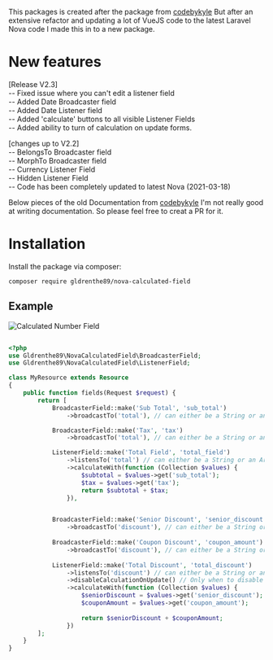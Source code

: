 This packages is created after the package from [codebykyle](https://github.com/codebykyle/calculated-field) But after an extensive refactor and updating a lot of VueJS code to the latest Laravel Nova code I made this in to a new package.

# New features

[Release V2.3]<br>
-- Fixed issue where you can't edit a listener field <br>
-- Added Date Broadcaster field <br>
-- Added Date Listener field <br>
-- Added 'calculate' buttons to all visible Listener Fields <br>
-- Added ability to turn of calculation on update forms. <br>

[changes up to V2.2]<br>
-- BelongsTo Broadcaster field <br>
-- MorphTo Broadcaster field <br>
-- Currency Listener Field <br>
-- Hidden Listener Field <br>
-- Code has been completely updated to latest Nova (2021-03-18) <br>

Below pieces of the old Documentation from [codebykyle](https://github.com/codebykyle)
I'm not really good at writing documentation. So please feel free to creat a PR for it.

# Installation

Install the package via composer:

`composer require gldrenthe89/nova-calculated-field`


## Example

![Calculated Number Field](https://cbk-website.s3.amazonaws.com/calculated-field/number_calc_field.gif "Calculated Number Field")

```php

<?php
use Gldrenthe89\NovaCalculatedField\BroadcasterField;
use Gldrenthe89\NovaCalculatedField\ListenerField;

class MyResource extends Resource
{
    public function fields(Request $request) {
        return [    
            BroadcasterField::make('Sub Total', 'sub_total')
                ->broadcastTo('total'), // can either be a String or an Array

            BroadcasterField::make('Tax', 'tax')
                ->broadcastTo('total'), // can either be a String or an Array

            ListenerField::make('Total Field', 'total_field')
                ->listensTo('total') // can either be a String or an Array
                ->calculateWith(function (Collection $values) {
                    $subtotal = $values->get('sub_total');
                    $tax = $values->get('tax');
                    return $subtotal + $tax;
                }),


            BroadcasterField::make('Senior Discount', 'senior_discount')
                ->broadcastTo('discount'), // can either be a String or an Array
    
            BroadcasterField::make('Coupon Discount', 'coupon_amount')
                ->broadcastTo('discount'), // can either be a String or an Array
    
            ListenerField::make('Total Discount', 'total_discount')
                ->listensTo('discount') // can either be a String or an Array
                ->disableCalculationOnUpdate() // Only when to disable on Update forms
                ->calculateWith(function (Collection $values) {
                    $seniorDiscount = $values->get('senior_discount');
                    $couponAmount = $values->get('coupon_amount');
    
                    return $seniorDiscount + $couponAmount;
                })
        ];
    }
}
```
